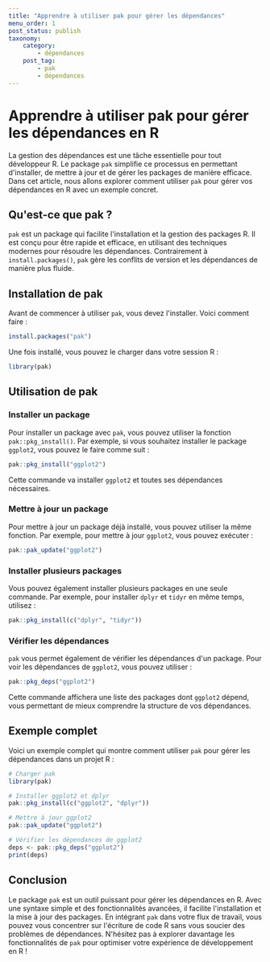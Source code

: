 ```yaml
---
title: "Apprendre à utiliser pak pour gérer les dépendances"
menu_order: 1
post_status: publish
taxonomy:
    category:
        - dépendances
    post_tag:
        - pak
        - dépendances
---
```


# Apprendre à utiliser pak pour gérer les dépendances en R

La gestion des dépendances est une tâche essentielle pour tout développeur R. Le package `pak` simplifie ce processus en permettant d'installer, de mettre à jour et de gérer les packages de manière efficace. Dans cet article, nous allons explorer comment utiliser `pak` pour gérer vos dépendances en R avec un exemple concret.

## Qu'est-ce que pak ?

`pak` est un package qui facilite l'installation et la gestion des packages R. Il est conçu pour être rapide et efficace, en utilisant des techniques modernes pour résoudre les dépendances. Contrairement à `install.packages()`, `pak` gère les conflits de version et les dépendances de manière plus fluide.

## Installation de pak

Avant de commencer à utiliser `pak`, vous devez l'installer. Voici comment faire :

```R
install.packages("pak")
```

Une fois installé, vous pouvez le charger dans votre session R :

```R
library(pak)
```

## Utilisation de pak

### Installer un package

Pour installer un package avec `pak`, vous pouvez utiliser la fonction `pak::pkg_install()`. Par exemple, si vous souhaitez installer le package `ggplot2`, vous pouvez le faire comme suit :

```R
pak::pkg_install("ggplot2")
```

Cette commande va installer `ggplot2` et toutes ses dépendances nécessaires.

### Mettre à jour un package

Pour mettre à jour un package déjà installé, vous pouvez utiliser la même fonction. Par exemple, pour mettre à jour `ggplot2`, vous pouvez exécuter :

```R
pak::pak_update("ggplot2")
```

### Installer plusieurs packages

Vous pouvez également installer plusieurs packages en une seule commande. Par exemple, pour installer `dplyr` et `tidyr` en même temps, utilisez :

```R
pak::pkg_install(c("dplyr", "tidyr"))
```

### Vérifier les dépendances

`pak` vous permet également de vérifier les dépendances d'un package. Pour voir les dépendances de `ggplot2`, vous pouvez utiliser :

```R
pak::pkg_deps("ggplot2")
```

Cette commande affichera une liste des packages dont `ggplot2` dépend, vous permettant de mieux comprendre la structure de vos dépendances.

## Exemple complet

Voici un exemple complet qui montre comment utiliser `pak` pour gérer les dépendances dans un projet R :

```R
# Charger pak
library(pak)

# Installer ggplot2 et dplyr
pak::pkg_install(c("ggplot2", "dplyr"))

# Mettre à jour ggplot2
pak::pak_update("ggplot2")

# Vérifier les dépendances de ggplot2
deps <- pak::pkg_deps("ggplot2")
print(deps)
```

## Conclusion

Le package `pak` est un outil puissant pour gérer les dépendances en R. Avec une syntaxe simple et des fonctionnalités avancées, il facilite l'installation et la mise à jour des packages. En intégrant `pak` dans votre flux de travail, vous pouvez vous concentrer sur l'écriture de code R sans vous soucier des problèmes de dépendances. N'hésitez pas à explorer davantage les fonctionnalités de `pak` pour optimiser votre expérience de développement en R !

